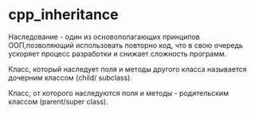 # cpp_inheritance

Наследование - один из основополагающих принципов ООП,позволяющий использовать повторно код, что в свою очередь ускоряет процесс разработки и снижает сложность программ. 

Класс, который наследует поля и методы другого класса называется дочерним классом (child/ subclass). 

Класс, от которого наследуются поля и методы - родительским классом (parent/super class).
